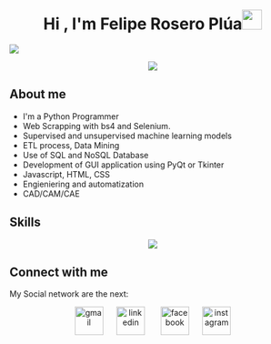 <h1 align="center"><b>Hi , I'm Felipe Rosero Plúa</b><img src="https://media.giphy.com/media/hvRJCLFzcasrR4ia7z/giphy.gif" width="35"></h1>
<img src= "https://raw.github.com/FMRoseroPlua/FMRoseroPlua/main/img.png">
<p align="center">
  <a href="https://github.com/DenverCoder1/readme-typing-svg"><img src="https://readme-typing-svg.herokuapp.com?font=Time+New+Roman&color=cyan&size=25&center=true&vCenter=true&width=600&height=100&lines=Felipe+Rosero..&hearts;++;Self-taught+Python+Developer,;Mechatronic+engineer,;Data+Scientist,;Active+Learner/Researcher,;Love+to+learn+new+stuffs..<3"></a>
</p>

<!--
**FMRoseroPlua/FMRoseroPlua** is a ✨ _special_ ✨ repository because its `README.md` (this file) appears on your GitHub profile.

Here are some ideas to get you started:

- 🔭 I’m currently working on ...
- 🌱 I’m currently learning ...
- 👯 I’m looking to collaborate on ...
- 🤔 I’m looking for help with ...
- 💬 Ask me about ...
- 📫 How to reach me: ...
- 😄 Pronouns: ...
- ⚡ Fun fact: ...
-->

## About me
- I'm a Python Programmer
- Web Scrapping with bs4 and Selenium.
- Supervised and unsupervised machine learning models
- ETL process, Data Mining
- Use of SQL and NoSQL Database
- Development of GUI application using PyQt or Tkinter
- Javascript, HTML, CSS
- Engieniering and automatization
- CAD/CAM/CAE

## Skills
<!--tech stack icons-->
<p align="center">
  <a href="https://skillicons.dev">
    <img src="https://skillicons.dev/icons?i=py,r,cpp,js,ts,html,css,arduino,qt,mongodb,mysql,postgres,sklearn,selenium,postman,git,docker,github,linux,angular,matlab,raspberrypi,vscode,pycharm,&perline=12" />
  </a>
</p>

## Connect with me
My Social network are the next:

<div align= "center">
<a href="https://mail.google.com/mail/?view=cm&fs=1&to=felipem.roserop@gmail.com&su=Job Apply" target="blank"><img align="center" src="https://raw.github.com/FMRoseroPlua/FMRoseroPlua/main/gmail.png" alt="gmail" height="50" width="50" /></a>&nbsp;&nbsp;&nbsp;&nbsp;&nbsp;
<a href="https://www.linkedin.com/in/felipe-rosero-plúa-3467b7171" target="blank"><img align="center" src="https://raw.github.com/FMRoseroPlua/FMRoseroPlua/main/linkedin.png" alt="linkedin" height="50" width="50" /></a> &nbsp;&nbsp;&nbsp;&nbsp;&nbsp;
<a href="https://www.facebook.com/felipemiguel.roseroplua" target="blank"><img align="center" src="https://raw.github.com/FMRoseroPlua/FMRoseroPlua/main/facebook.png" alt="facebook" height="50" width="50" /></a>&nbsp;&nbsp;&nbsp;&nbsp;&nbsp; 
<a href="https://www.instagram.com/felipaorp777/" target="blank"><img align="center" src="https://raw.github.com/FMRoseroPlua/FMRoseroPlua/main/instagram.png" alt="instagram" height="50" width="50" /></a>
</div>

